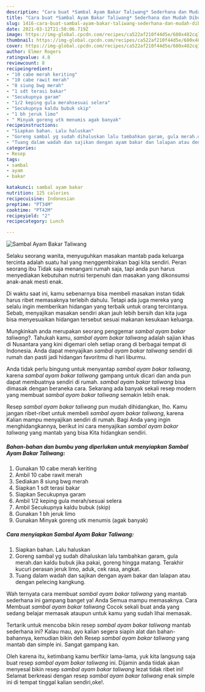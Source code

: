 ```yaml
---
description: "Cara buat *Sambal Ayam Bakar Taliwang* Sederhana dan Mudah Dibuat"
title: "Cara buat *Sambal Ayam Bakar Taliwang* Sederhana dan Mudah Dibuat"
slug: 1416-cara-buat-sambal-ayam-bakar-taliwang-sederhana-dan-mudah-dibuat
date: 2021-03-12T21:50:06.719Z
image: https://img-global.cpcdn.com/recipes/ca522af210f44d5e/680x482cq70/sambal-ayam-bakar-taliwang-foto-resep-utama.jpg
thumbnail: https://img-global.cpcdn.com/recipes/ca522af210f44d5e/680x482cq70/sambal-ayam-bakar-taliwang-foto-resep-utama.jpg
cover: https://img-global.cpcdn.com/recipes/ca522af210f44d5e/680x482cq70/sambal-ayam-bakar-taliwang-foto-resep-utama.jpg
author: Elmer Rogers
ratingvalue: 4.8
reviewcount: 8
recipeingredient:
- "10 cabe merah keriting"
- "10 cabe rawit merah"
- "8 siung bwg merah"
- "1 sdt terasi bakar"
- "Secukupnya garam"
- "1/2 keping gula merahsesuai selera"
- "Secukupnya kaldu bubuk skip"
- "1 bh jeruk limo"
- " Minyak goreng utk menumis agak banyak"
recipeinstructions:
- "Siapkan bahan. Lalu haluskan"
- "Goreng sambal yg sudah dihaluskan lalu tambahkan garam, gula merah.dan kaldu bubuk jika pakai, goreng hingga matang. Terakhir kucuri perasan jeruk limo, aduk, cek rasa, angkat."
- "Tuang dalam wadah dan sajikan dengan ayam bakar dan lalapan atau dengan pelecing kangkung."
categories:
- Resep
tags:
- sambal
- ayam
- bakar

katakunci: sambal ayam bakar 
nutrition: 125 calories
recipecuisine: Indonesian
preptime: "PT34M"
cooktime: "PT42M"
recipeyield: "2"
recipecategory: Lunch

---
```



![*Sambal Ayam Bakar Taliwang*](https://img-global.cpcdn.com/recipes/ca522af210f44d5e/680x482cq70/sambal-ayam-bakar-taliwang-foto-resep-utama.jpg)

Selaku seorang wanita, menyuguhkan masakan mantab pada keluarga tercinta adalah suatu hal yang menggembirakan bagi kita sendiri. Peran seorang ibu Tidak saja menangani rumah saja, tapi anda pun harus menyediakan kebutuhan nutrisi terpenuhi dan masakan yang dikonsumsi anak-anak mesti enak.

Di waktu  saat ini, kamu sebenarnya bisa membeli masakan instan tidak harus ribet memasaknya terlebih dahulu. Tetapi ada juga mereka yang selalu ingin memberikan hidangan yang terbaik untuk orang tercintanya. Sebab, menyajikan masakan sendiri akan jauh lebih bersih dan kita juga bisa menyesuaikan hidangan tersebut sesuai makanan kesukaan keluarga. 



Mungkinkah anda merupakan seorang penggemar *sambal ayam bakar taliwang*?. Tahukah kamu, *sambal ayam bakar taliwang* adalah sajian khas di Nusantara yang kini digemari oleh setiap orang di berbagai tempat di Indonesia. Anda dapat menyajikan *sambal ayam bakar taliwang* sendiri di rumah dan pasti jadi hidangan favoritmu di hari liburmu.

Anda tidak perlu bingung untuk menyantap *sambal ayam bakar taliwang*, karena *sambal ayam bakar taliwang* gampang untuk dicari dan anda pun dapat membuatnya sendiri di rumah. *sambal ayam bakar taliwang* bisa dimasak dengan beraneka cara. Sekarang ada banyak sekali resep modern yang membuat *sambal ayam bakar taliwang* semakin lebih enak.

Resep *sambal ayam bakar taliwang* pun mudah dihidangkan, lho. Kamu jangan ribet-ribet untuk membeli *sambal ayam bakar taliwang*, karena Kalian mampu menyajikan sendiri di rumah. Bagi Anda yang ingin menghidangkannya, berikut ini cara menyajikan *sambal ayam bakar taliwang* yang mantab yang bisa Kita hidangkan sendiri.

<!--inarticleads1-->

##### Bahan-bahan dan bumbu yang diperlukan untuk menyiapkan *Sambal Ayam Bakar Taliwang*:

1. Gunakan 10 cabe merah keriting
1. Ambil 10 cabe rawit merah
1. Sediakan 8 siung bwg merah
1. Siapkan 1 sdt terasi bakar
1. Siapkan Secukupnya garam
1. Ambil 1/2 keping gula merah/sesuai selera
1. Ambil Secukupnya kaldu bubuk (skip)
1. Gunakan 1 bh jeruk limo
1. Gunakan  Minyak goreng utk menumis (agak banyak)




<!--inarticleads2-->

##### Cara menyiapkan *Sambal Ayam Bakar Taliwang*:

1. Siapkan bahan. Lalu haluskan
1. Goreng sambal yg sudah dihaluskan lalu tambahkan garam, gula merah.dan kaldu bubuk jika pakai, goreng hingga matang. Terakhir kucuri perasan jeruk limo, aduk, cek rasa, angkat.
1. Tuang dalam wadah dan sajikan dengan ayam bakar dan lalapan atau dengan pelecing kangkung.




Wah ternyata cara membuat *sambal ayam bakar taliwang* yang mantab sederhana ini gampang banget ya! Anda Semua mampu memasaknya. Cara Membuat *sambal ayam bakar taliwang* Cocok sekali buat anda yang sedang belajar memasak ataupun untuk kamu yang sudah lihai memasak.

Tertarik untuk mencoba bikin resep *sambal ayam bakar taliwang* mantab sederhana ini? Kalau mau, ayo kalian segera siapin alat dan bahan-bahannya, kemudian bikin deh Resep *sambal ayam bakar taliwang* yang mantab dan simple ini. Sangat gampang kan. 

Oleh karena itu, ketimbang kamu berfikir lama-lama, yuk kita langsung saja buat resep *sambal ayam bakar taliwang* ini. Dijamin anda tiidak akan menyesal bikin resep *sambal ayam bakar taliwang* lezat tidak ribet ini! Selamat berkreasi dengan resep *sambal ayam bakar taliwang* enak simple ini di tempat tinggal kalian sendiri,oke!.

